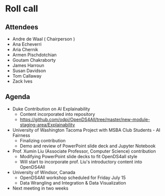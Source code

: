 # Roll call
## Attendees

- Andre de Waal ( Chairperson )
- Ana Echeverri
- Aria Chernik
- Armen Pischdotchian
- Goutam Chakraborty
- James Harroun
- Susan Davidson
- Tom Callaway
- Zack Ives

## Agenda

- Duke Contribution on AI Explainability
  - Content incorporated into repository
  - https://github.com/odpi/OpenDS4All/tree/master/new-module-staging-area/Explainability
- University of Washington Tacoma Project with MSBA Club Students - AI Fairness
  - Finalizing contribution
  - Demo and review of PowerPoint slide deck and Jupyter Notebook
- Prof. Xumin Liu (Associate Professor, Computer Science) contribution 
    - Modifying PowerPoint slide decks to fit OpenDS4all style
    - Will start to incorporate prof. Liu's introductory content into OpenDS4All
- University of Windsor, Canada
  - OpenDS4All workshop scheduled for Friday July 15
  - Data Wrangling and Integration & Data Visualization
- Next meeting in two weeks
